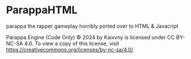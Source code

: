 # ParappaHTML
parappa the rapper gameplay horribly ported over to HTML &amp; Javacript

Parappa Engine (Code Only) © 2024 by Kaixvny is licensed under CC BY-NC-SA 4.0. To view a copy of this license, visit https://creativecommons.org/licenses/by-nc-sa/4.0/

